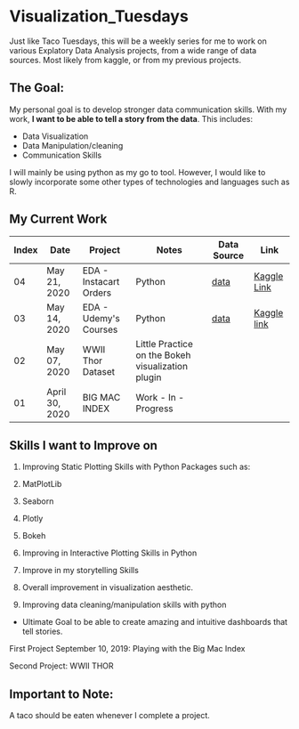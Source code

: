 # Visualization\_Tuesdays
Just like Taco Tuesdays, this will be a weekly series for me to work on various Explatory Data Analysis projects, from a wide range of data sources. Most likely from kaggle, or from my previous projects.

## The Goal:
My personal goal is to develop stronger data communication skills. With my work, **I want to be able to tell a story from the data**. This includes:
* Data Visualization
* Data Manipulation/cleaning
* Communication Skills

I will mainly be using python as my go to tool. However, I would like to slowly incorporate some other types of technologies and languages such as R.


## My Current Work
Index| Date |  Project | Notes |Data Source | Link
---|---|---|---|---|--
|04  | May 21, 2020   | EDA - Instacart Orders   | Python  | [data](https://www.kaggle.com/psparks/instacart-market-basket-analysis)  |  [Kaggle Link](https://www.kaggle.com/andrewhnberry/eda-on-the-instacart-data) |
| 03 | May 14, 2020 | EDA - Udemy's Courses | Python |[data](https://www.kaggle.com/andrewmvd/udemy-courses) | [Kaggle link](https://www.kaggle.com/andrewhnberry/extensive-eda-of-udemy-s-courses?scriptVersionId=33993603)
| 02  | May 07, 2020  | WWII Thor Dataset | Little Practice on the Bokeh visualization plugin|
| 01 |  April 30, 2020 | BIG MAC INDEX  | Work - In - Progress  |

## Skills I want to Improve on
1. Improving Static Plotting Skills with Python Packages such as:
2. MatPlotLib
3. Seaborn
4. Plotly
5. Bokeh

2. Improving in Interactive Plotting Skills in Python
3. Improve in my storytelling Skills
4. Overall improvement in visualization aesthetic.
5. Improving data cleaning/manipulation skills with python

* Ultimate Goal to be able to create amazing and intuitive dashboards that tell stories.



First Project
September 10, 2019: Playing with the Big Mac Index

Second Project:
WWII THOR


## Important to Note:
A taco should be eaten whenever I complete a project.
